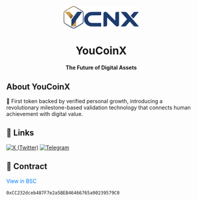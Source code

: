 <div align="center">
  <img src="assets/YCNX_logo_hexa.svg" alt="YouCoinX Logo" width="200"/>
  <h1>YouCoinX</h1>
  <p><strong>The Future of Digital Assets</strong></p>
</div>

## About YouCoinX

🌟 First token backed by verified personal growth, introducing a revolutionary milestone-based validation technology that connects human achievement with digital value.

## 🔗 Links

[![X (Twitter)](https://img.shields.io/badge/X-000000?style=for-the-badge&logo=x&logoColor=white)](https://x.com/youcoinx)
[![Telegram](https://img.shields.io/badge/Telegram-2CA5E0?style=for-the-badge&logo=telegram&logoColor=white)](https://t.me/youcoinx_announcements)



## 📄 Contract
<a href="https://bscscan.com/token/0xCC232dceb487F7e2a5BEB46466765a90239579C" target="_blank" style="text-decoration: none; color: #007bff;">
    View in BSC
</a>


```solidity
0xCC232dceb487F7e2a5BEB46466765a90239579C0


